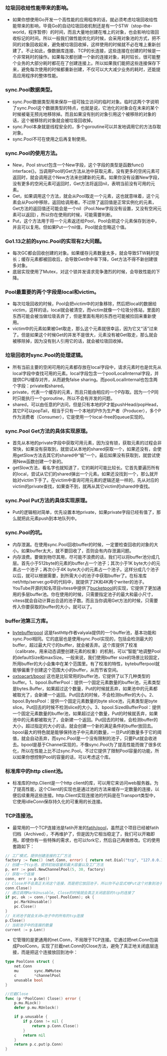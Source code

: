 ### 垃圾回收给性能带来的影响。
- 如果你想使用Go开发一个高性能的应用程序的话，就必须考虑垃圾回收给性能带来的影响，毕竟Go的自动垃圾回收机制还是有一个STW（stop-the-world，程序暂停）的时间，而且大量地创建在堆上的对象，也会影响垃圾回收标记的时间。所以一般我们做性能优化的时候，会采用对象池的方式，把不同的对象回收起来，避免被垃圾回收掉，这样使用的时候就不必在堆上重新创建了。不止如此，像数据库连接、TCP的长连接，这些连接在创建的时候是一个非常耗时的操作。如果每次都创建一个新的连接对象，耗时较长，很可能整个业务的大部分耗时都花在了创建连接上。所以如果我们能把这些连接保存下来，避免每次使用的时候都重新创建，不仅可以大大减少业务的耗时，还能提高应用程序的整体性能。
### sync.Pool数据类型。
- sync.Pool数据类型用来保存一组可独立访问的临时对象。临时这两个字说明了sync.Pool这个数据类型的特点，也就是说，它池化的对象会在未来的某个时候被毫无预兆地移除掉。而且如果没有别的对象引用这个被移除的对象的话，这个被移除的对象就会被垃圾回收掉。
- sync.Pool本身就是线程安全的，多个goroutine可以并发地调用它的方法存取对象。
- sync.Pool不可在使用之后再复制使用。
### sync.Pool的使用方法。
- New，Pool struct包含一个New字段，这个字段的类型是函数func() interface{}。当调用Pool的Get方法从池中获取元素，没有更多的空闲元素可返回时，就会调用这个New方法来创建新的元素。如果你没有设置New字段，没有更多的空闲元素可返回时，Get方法将返回nil，表明当前没有可用的元素。
- Get，如果调用这个方法，就会从Pool取走一个元素，这也就意味着，这个元素会从Pool中移除，返回给调用者。不过除了返回值是正常实例化的元素，Get方法的返回值还可能会是一个nil（Pool.New字段没有设置，又没有空闲元素可以返回），所以你在使用的时候，可能需要判断。
- Put，这个方法用于将一个元素返还给Pool，Pool会把这个元素保存到池中，并且可以复用。但如果Put一个nil值，Pool就会忽略这个值。
### Go1.13之前的sync.Pool的实现有2大问题。
- 每次GC都会回收创建的对象。如果缓存元素数量太多，就会导致STW耗时变长；缓存元素都被回收后，会导致Get命中率下降，Get方法不得不新创建很多对象。
- 底层实现使用了Mutex，对这个锁并发请求竞争激烈的时候，会导致性能的下降。
### Pool最重要的两个字段是local和victim。
- 每次垃圾回收的时候，Pool会把victim中的对象移除，然后把local的数据给victim，这样的话，local就会被清空，而victim就像一个垃圾分拣站，里面的东西可能会被当做垃圾丢弃了，但是里面有用的东西也可能被捡回来重新使用。
- victim中的元素如果被Get取走，那么这个元素就很幸运，因为它又“活”过来了。但是如果这个时候Get的并发不是很大，元素没有被Get取走，那么就会被移除掉，因为没有别人引用它的话，就会被垃圾回收掉。
### 垃圾回收时sync.Pool的处理逻辑。
- 所有当前主要的空闲可用的元素都存放在local字段中，请求元素时也是优先从local字段中查找可用的元素。local字段包含一个poolLocalInternal字段，并提供CPU缓存对齐，从而避免false sharing。而poolLocalInternal也包含两个字段：private和shared。
- private，代表一个缓存的元素，而且只能由相应的一个P存取。因为一个P同时只能执行一个goroutine，所以不会有并发的问题。
- shared，可以由任意的P访问，但是只有本地的P才能pushHead/popHead，其它P可以popTail，相当于只有一个本地的P作为生产者（Producer），多个P作为消费者（Consumer），它是使用一个local-free的queue实现的。
### sync.Pool Get方法的具体实现原理。
- 首先从本地的private字段中获取可用元素，因为没有锁，获取元素的过程会非常快，如果没有获取到，就尝试从本地的shared获取一个，如果还没有，会使用getSlow方法去其它的shared中“偷”一个。最后如果没有获取到，就尝试使用New函数创建一个新的。
- getSlow方法，看名字也就知道了，它的耗时可能比较长。它首先要遍历所有的local，尝试从它们的shared弹出一个元素。如果还没找到一个，那么就开始对victim下手了。在victim中查询可用元素的逻辑还是一样的，先从对应的victim的private查找，如果查不到，就再从其它victim的shared中查找。
### sync.Pool Put方法的具体实现原理。
- Put的逻辑相对简单，优先设置本地private，如果private字段已经有值了，那么就把此元素push到本地队列中。
### sync.Pool的坑。
- 内存泄漏。在使用sync.Pool回收buffer的时候，一定要检查回收的对象的大小。如果buffer太大，就不要回收了，否则会有内存泄漏问题。
- 内存浪费。要做到物尽其用，尽可能不浪费的话，我们可以将buffer池分成几层。首先小于512byte的元素的buffer占一个池子；其次小于1K byte大小的元素占一个池子；再次小于4K byte大小的元素占一个池子。这样分成几个池子以后，就可以根据需要，到所需大小的池子中获取buffer了。在标准库net/http/server.go中的代码中，就提供了2K和4K两个writer的池子。YouTube开源的知名项目vitess中提供了[bucketpool](https://github.com/vitessio/vitess/blob/master/go/bucketpool/bucketpool.go)的实现，它提供了更加通用的多层buffer池。你在使用的时候，只需要指定池子的最大和最小尺寸，vitess就会自动计算出合适的池子数。而且当你调用Get方法的时候，只需要传入你要获取的buffer的大小，就可以了。
### buffer池第三方库。
- [bytebufferpool](https://github.com/valyala/bytebufferpool) 这是fasthttp作者valyala提供的一个buffer池，基本功能和sync.Pool相同。它的底层也是使用sync.Pool实现的，包括会检测最大的buffer，超过最大尺寸的buffer，就会被丢弃。这个库提供了校准（calibrate，用来动态调整创建元素的权重）的机制，可以“智能”地调整Pool的defaultSize和maxSize。一般来说，我们使用buffer size的场景比较固定，所用buffer的大小会集中在某个范围里。有了校准的特性，bytebufferpool就能够偏重于创建这个范围大小的buffer，从而节省空间。
- [oxtoacart/bpool](https://github.com/oxtoacart/bpool) 这也是比较常用的buffer池，它提供了以下几种类型的buffer。1、bpool.BufferPool：提供一个固定元素数量的buffer池，元素类型是bytes.Buffer，如果超过这个数量，Put的时候就丢弃，如果池中的元素都被取光了，会新建一个返回。Put回去的时候，不会检测buffer的大小。2、bpool.BytesPool：提供一个固定元素数量的byte slice池，元素类型是byte slice。Put回去的时候不检测slice的大小。3、bpool.SizedBufferPool：提供一个固定元素数量的buffer池，如果超过这个数量，Put的时候就丢弃，如果池中的元素都被取光了，会新建一个返回。Put回去的时候，会检测buffer的大小，超过指定的大小的话，就会创建一个新的满足条件的buffer放回去。bpool最大的特色就是能够保持池子中元素的数量，一旦Put的数量多于它的阈值，就会自动丢弃，而sync.Pool是一个没有限制的池子，只要Put就会收进去。bpool是基于Channel实现的，不像sync.Pool为了提高性能而做了很多优化，所以在性能上比不过sync.Pool。不过它提供了限制Pool容量的功能，所以如果你想控制Pool的容量的话，可以考虑这个库。
### 标准库中的http client池。
- 标准库的http.Client是一个http client的库，可以用它来访问web服务器。为了提高性能，这个Client的实现也是通过池的方法来缓存一定数量的连接，以便后续重用这些连接。http.Client实现连接池的代码是在Transport类型中，它使用idleConn保存持久化的可重用的长连接。
### TCP连接池。
- 最常用的一个TCP连接池是fatih开发的[fatih/pool](https://github.com/fatih/pool)，虽然这个项目已经被fatih归档（Archived），不再维护了，但是因为它相当稳定了，我们可以开箱即用。即使你有一些特殊的需求，也可以fork它，然后自己再做修改。它的使用套路如下：
``` go
// 工厂模式，提供创建连接的工厂方法
factory := func() (net.Conn, error) { return net.Dial("tcp", "127.0.0.1:4000") }
// 创建一个tcp池，提供初始容量和最大容量以及工厂方法
p, err := pool.NewChannelPool(5, 30, factory)
// 获取一个连接
conn, err := p.Get()
// Close并不会真正关闭这个连接，而是把它放回池子，所以你不必显式地Put这个对象到池子中
conn.Close()
// 通过调用MarkUnusable, Close的时候就会真正关闭底层的tcp的连接了
if pc, ok := conn.(*pool.PoolConn); ok {
    pc.MarkUnusable()
    pc.Close()
}
// 关闭池子就会关闭=池子中的所有的tcp连接
p.Close()
// 当前池子中的连接的数量
current := p.Len()
```
- 它管理的是更通用的net.Conn，不局限于TCP连接。它通过把net.Conn包装成PoolConn，实现了拦截net.Conn的Close方法，避免了真正地关闭底层连接，而是把这个连接放回到池中：
``` go
type PoolConn struct {
    net.Conn
    mu       sync.RWMutex
    c        *channelPool
    unusable bool
}

//拦截Close
func (p *PoolConn) Close() error {
    p.mu.RLock()
    defer p.mu.RUnlock()

    if p.unusable {
        if p.Conn != nil {
            return p.Conn.Close()
        }
        return nil
    }
    return p.c.put(p.Conn)
}
```